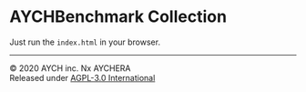 <h1>AYCHBenchmark Collection</h1>

Just run the `index.html` in your browser.

---

© 2020 AYCH inc. Nx AYCHERA<br>
Released under [AGPL-3.0 International](https://www.gnu.org/licenses/)</a><br>
